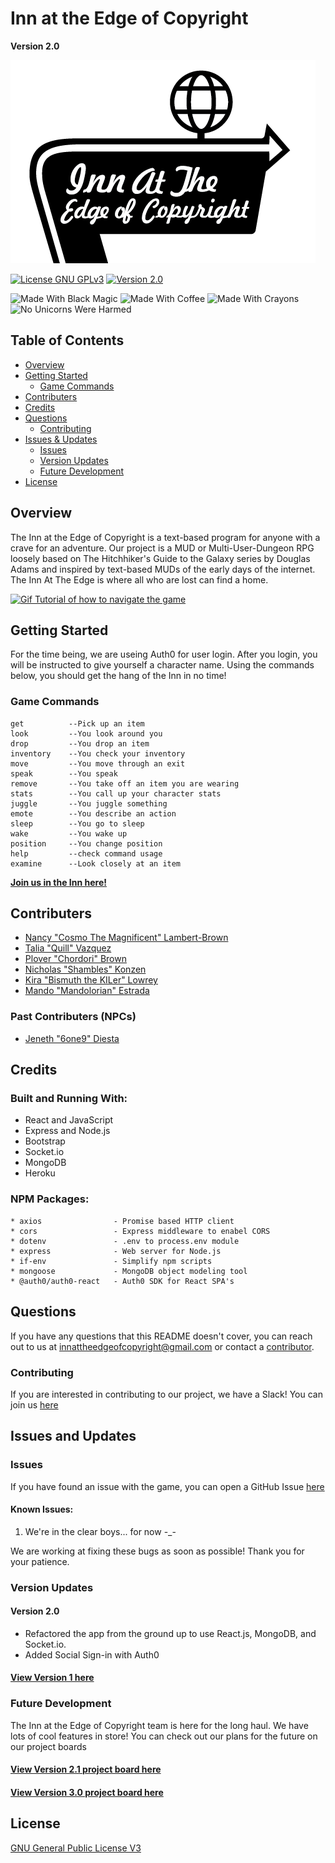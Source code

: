 # Inn at the Edge of Copyright
**Version 2.0**

[![Inn at the Edge of Copyright logo](./documentation/master-logo-readme.png)](https://innattheedge.herokuapp.com/)

[![License GNU GPLv3](https://img.shields.io/badge/License-GNU%20GPLv3-orange)](./LICENSE)
[![Version 2.0](https://img.shields.io/badge/Version-V2.0-blue)](#version-updates)

![Made With Black Magic](https://img.shields.io/badge/Made%20With-Black%20Magic-8b008b)
![Made With Coffee](https://img.shields.io/badge/Made%20With-Coffee-a27250)
![Made With Crayons](https://img.shields.io/badge/Made%20With-Crayons-ff69b4)
![No Unicorns Were Harmed](https://img.shields.io/badge/No%20Unicorns-Were%20Harmed-ffd9ff)

## Table of Contents
 * [Overview](#overview)
 * [Getting Started](#getting-started)
   * [Game Commands](#game-commands)
 * [Contributers](#contributers)
 * [Credits](#credits)
 * [Questions](#questions)
   * [Contributing](#contributing)
 * [Issues & Updates](#issues-and-updates)
   * [Issues](#issues)
   * [Version Updates](#version-updates)
   * [Future Development](#future-development)
 * [License](#license)

## Overview

The Inn at the Edge of Copyright is a text-based program for anyone with a crave for an adventure. Our project is a MUD or Multi-User-Dungeon RPG loosely based on The Hitchhiker's Guide to the Galaxy series by Douglas Adams and inspired by text-based MUDs of the early days of the internet. The Inn At The Edge is where all who are lost can find a home.

[![Gif Tutorial of how to navigate the game](./documentation/tutorial.gif)](https://innattheedge.herokuapp.com/)

## Getting Started

For the time being, we are useing Auth0 for user login. After you login, you will be instructed to give yourself a character name. Using the commands below, you should get the hang of the Inn in no time!

### Game Commands

```
get          --Pick up an item
look         --You look around you
drop         --You drop an item
inventory    --You check your inventory
move         --You move through an exit
speak        --You speak
remove       --You take off an item you are wearing
stats        --You call up your character stats
juggle       --You juggle something
emote        --You describe an action
sleep        --You go to sleep
wake         --You wake up
position     --You change position
help         --check command usage
examine      --Look closely at an item
```

[**Join us in the Inn here!**](https://innattheedge.herokuapp.com)

## Contributers

* [Nancy "Cosmo The Magnificent" Lambert-Brown](https://github.com/n-lambert)
* [Talia "Quill" Vazquez](https://github.com/taliavazquez)
* [Plover "Chordori" Brown](https://github.com/rebgrasshopper)
* [Nicholas "Shambles" Konzen](https://github.com/NTKonzen)
* [Kira "Bismuth the KILer" Lowrey](https://github.com/KILowrey)
* [Mando "Mandolorian" Estrada](https://github.com/Mando619)

### Past Contributers (NPCs)
* [Jeneth "6one9" Diesta](https://github.com/jen6one9)

## Credits

### Built and Running With:

* React and JavaScript
* Express and Node.js
* Bootstrap
* Socket.io
* MongoDB
* Heroku

### NPM Packages:

```
* axios                - Promise based HTTP client
* cors                 - Express middleware to enabel CORS
* dotenv               - .env to process.env module
* express              - Web server for Node.js
* if-env               - Simplify npm scripts
* mongoose             - MongoDB object modeling tool
* @auth0/auth0-react   - Auth0 SDK for React SPA's
```

## Questions

If you have any questions that this README doesn't cover, you can reach out to us at [innattheedgeofcopyright@gmail.com](mailto:innattheedgeofcopyright@gmail.com) or contact a [contributor](#contributing).

### Contributing

If you are interested in contributing to our project, we have a Slack! You can join us [here](https://join.slack.com/t/innattheedgeo-lje8343/shared_invite/zt-jfdeca44-HO8abtKWCWY5dOIWnEmLrQ)

## Issues and Updates

### Issues

If you have found an issue with the game, you can open a GitHub Issue [here](https://github.com/n-lambert/Inn-At-The-Edge-of-Copyright/issues)

#### Known Issues:

 1. We're in the clear boys... for now -_-

We are working at fixing these bugs as soon as possible! Thank you for your patience.

### Version Updates

#### Version 2.0

* Refactored the app from the ground up to use React.js, MongoDB, and Socket.io.
* Added Social Sign-in with Auth0

#### [View Version 1 here](https://github.com/n-lambert/Inn-At-The-Edge-of-Copyright/tree/V1)

### Future Development

The Inn at the Edge of Copyright team is here for the long haul. We have lots of cool features in store! You can check out our plans for the future on our project boards

#### [View Version 2.1 project board here](https://github.com/n-lambert/Inn-At-The-Edge-of-Copyright/projects/3)

#### [View Version 3.0 project board here](https://github.com/n-lambert/Inn-At-The-Edge-of-Copyright/projects/4)

## License

[GNU General Public License V3](LICENSE)